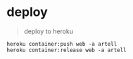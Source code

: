 # deploy
> deploy to heroku

    heroku container:push web -a artell
    heroku container:release web -a artell
